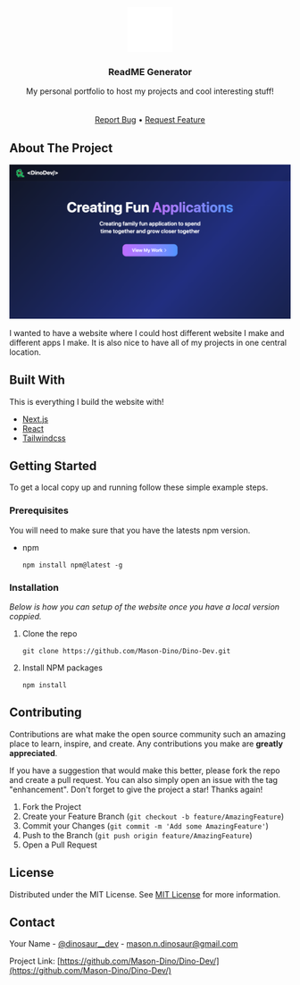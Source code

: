 
<br/>
<div align="center">
<a href="https://github.com/Mason-Dino/Dino-Dev">
<img src="https://raw.githubusercontent.com/Mason-Dino/Dino-Dev/e110c1520601250b9480ebdc91790cdb45522099/public/dinodev-background.svg" alt="Logo" width="80" height="80">
</a>
<h3 align="center">ReadME Generator</h3>
<p align="center">
My personal portfolio to host my projects and cool interesting stuff!
<br/>
<br/>
<br/>
<a href="https://github.com/Mason-Dino/Dino-Dev/issues/new?labels=bug&template=bug-report---.md">Report Bug</a> •
<a href="https://github.com/Mason-Dino/Dino-Dev/issues/new?labels=enhancement&template=feature-request---.md">Request Feature</a>
</p>
</div>

## About The Project

![](https://github.com/Mason-Dino/Dino-Dev/blob/main/public/product.png?raw=true)

I wanted to have a website where I could host different website I make and different apps I make. It is also nice to have all of my projects in one central location.

## Built With

This is everything I build the website with!

*   [Next.js](https://nextjs.org/)
*   [React](https://react.dev/)
*   [Tailwindcss](https://tailwindcss.com/)

## Getting Started

To get a local copy up and running follow these simple example steps.

### Prerequisites

You will need to make sure that you have the latests npm version.

*   npm
    
        npm install npm@latest -g
        
    

### Installation

_Below is how you can setup of the website once you have a local version coppied._

1.  Clone the repo
    
        git clone https://github.com/Mason-Dino/Dino-Dev.git
        
    
2.  Install NPM packages
    
        npm install
        

## Contributing

Contributions are what make the open source community such an amazing place to learn, inspire, and create. Any contributions you make are **greatly appreciated**.

If you have a suggestion that would make this better, please fork the repo and create a pull request. You can also simply open an issue with the tag "enhancement". Don't forget to give the project a star! Thanks again!

1.  Fork the Project
2.  Create your Feature Branch (`git checkout -b feature/AmazingFeature`)
3.  Commit your Changes (`git commit -m 'Add some AmazingFeature'`)
4.  Push to the Branch (`git push origin feature/AmazingFeature`)
5.  Open a Pull Request

## License

Distributed under the MIT License. See [MIT License](https://opensource.org/licenses/MIT) for more information.

## Contact

Your Name - [@dinosaur\_\_dev](https://www.instagram.com/dinosaur__dev/) - [mason.n.dinosaur@gmail.com](mailto:mason.n.dinosaur@gmail.com)

Project Link: [https://github.com/Mason-Dino/Dino-Dev/](https://github.com/Mason-Dino/Dino-Dev/)